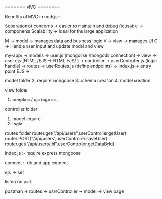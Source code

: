 ======= MVC ========

Benefits of MVC in nodejs:-

Separation of concerns -> easier to maintain and debug
Reusable -> components
Scalability -> Ideal for the large  application

M -> model -> manages data and business logic
V -> view -> manages UI
C -> Handle user input and update model and view

my-app/
-> models -> user.js (mongoose /mongodb connection)
-> view -> user.ejs (HTML /EJS -> HTML +JS/ )
-> controller -> userController.js (logic handle)
-> routes -> userRoutes.js   (define endpoints)
-> index.js -> entry point
EJS -> 

 model folder
2. require mongoose
3. schema creation
4. model creation 

view folder 
1. template / ejs 
   tags ejs 

controller folder 
1. model require
2. logic 

routes folder
router.get("/api/users",userController.getUser)
router.POST("/api/users",userController.saveUser)
router.get("/api/users/:id",userController.getDataById)

index.js :-
require express mongoose

connect :- db and app connect

ejs -> set 

listen on port


postman -> routes  -> userController -> model -> view page 
